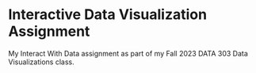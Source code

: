 # Interactive Data Visualization Assignment
My Interact With Data assignment as part of my Fall 2023 DATA 303 Data Visualizations class.
